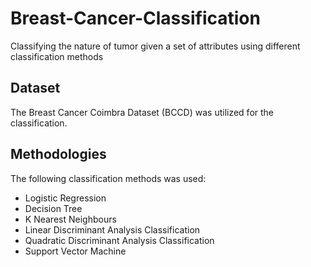 # Breast-Cancer-Classification
Classifying the nature of tumor given a set of attributes using different classification methods

## Dataset
The Breast Cancer Coimbra Dataset (BCCD) was utilized for the classification.

## Methodologies
The following classification methods was used:
* Logistic Regression
* Decision Tree
* K Nearest Neighbours
* Linear Discriminant Analysis Classification
* Quadratic Discriminant Analysis Classification
* Support Vector Machine

